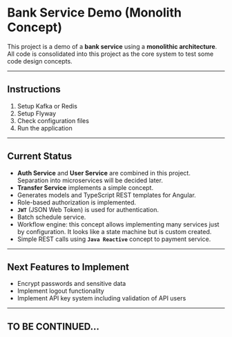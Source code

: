 # Bank Service Demo (Monolith Concept)

This project is a demo of a **bank service** using a **monolithic architecture**.  
All code is consolidated into this project as the core system to test some code design concepts.

---

## Instructions

1. Setup Kafka or Redis  
2. Setup Flyway  
3. Check configuration files  
4. Run the application

---

## Current Status

- **Auth Service** and **User Service** are combined in this project.  
  Separation into microservices will be decided later.  
- **Transfer Service** implements a simple concept.  
- Generates models and TypeScript REST templates for Angular.  
- Role-based authorization is implemented.  
- **`JWT`** (JSON Web Token) is used for authentication.  
- Batch schedule service.  
- Workflow engine: this concept allows implementing many services just by configuration. It looks like a state machine but is custom created.  
- Simple REST calls using **`Java Reactive`** concept to payment service.

---

## Next Features to Implement

- Encrypt passwords and sensitive data  
- Implement logout functionality  
- Implement API key system including validation of API users

---

## TO BE CONTINUED...
